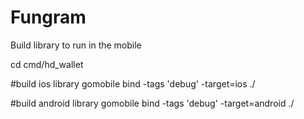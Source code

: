 # Fungram

Build library to run in the mobile


cd cmd/hd_wallet


#build ios library
gomobile bind -tags 'debug' -target=ios ./

#build android library
gomobile bind -tags 'debug' -target=android ./

